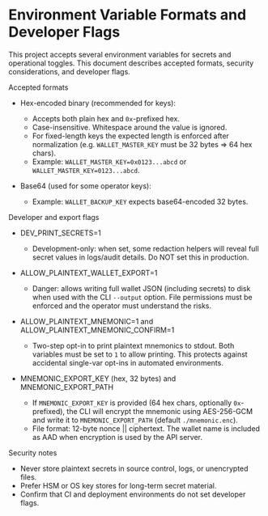# Environment Variable Formats and Developer Flags

This project accepts several environment variables for secrets and operational toggles. This document describes accepted formats, security considerations, and developer flags.

Accepted formats

- Hex-encoded binary (recommended for keys):
  - Accepts both plain hex and `0x`-prefixed hex.
  - Case-insensitive. Whitespace around the value is ignored.
  - For fixed-length keys the expected length is enforced after normalization (e.g. `WALLET_MASTER_KEY` must be 32 bytes => 64 hex chars).
  - Example: `WALLET_MASTER_KEY=0x0123...abcd` or `WALLET_MASTER_KEY=0123...abcd`.

- Base64 (used for some operator keys):
  - Example: `WALLET_BACKUP_KEY` expects base64-encoded 32 bytes.

Developer and export flags

- DEV_PRINT_SECRETS=1
  - Development-only: when set, some redaction helpers will reveal full secret values in logs/audit details. Do NOT set this in production.

- ALLOW_PLAINTEXT_WALLET_EXPORT=1
  - Danger: allows writing full wallet JSON (including secrets) to disk when used with the CLI `--output` option. File permissions must be enforced and the operator must understand the risks.

- ALLOW_PLAINTEXT_MNEMONIC=1 and ALLOW_PLAINTEXT_MNEMONIC_CONFIRM=1
  - Two-step opt-in to print plaintext mnemonics to stdout. Both variables must be set to `1` to allow printing. This protects against accidental single-var opt-ins in automated environments.

- MNEMONIC_EXPORT_KEY (hex, 32 bytes) and MNEMONIC_EXPORT_PATH
  - If `MNEMONIC_EXPORT_KEY` is provided (64 hex chars, optionally `0x`-prefixed), the CLI will encrypt the mnemonic using AES-256-GCM and write it to `MNEMONIC_EXPORT_PATH` (default `./mnemonic.enc`).
  - File format: 12-byte nonce || ciphertext. The wallet name is included as AAD when encryption is used by the API server.

Security notes

- Never store plaintext secrets in source control, logs, or unencrypted files.
- Prefer HSM or OS key stores for long-term secret material.
- Confirm that CI and deployment environments do not set developer flags.

